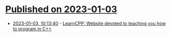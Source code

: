 # [Published on 2023-01-03](index.md)

* [2023-01-03, 10:13:40](https://news.ycombinator.com/item?id=34229802) - [LearnCPP: Website devoted to teaching you how to program in C++](https://www.learncpp.com/)
